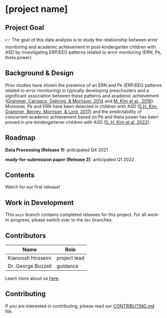 # [project name]

## Project Goal
:point_right: The goal of this data analysis is to study the relationship between error monitoring and academic achievement in post-kindergarten children with ASD by investigating ERP/EEG patterns related to error monitoring (ERN, Pe, theta power). 


## Background & Design
Prior studies have shown the presence of an ERN and Pe (ERP/EEG patterns related to error monitoring) in typically developing preschoolers and a significant association between these patterns and academic achievement ([Grammer, Carrasco, Gehring, & Morrison, 2014]( https://www.ncbi.nlm.nih.gov/labs/pmc/articles/PMC4061373/) and [M. Kim et al., 2016]( https://pubmed.ncbi.nlm.nih.gov/27744098/)). Moreover, Pe and ERN have been detected in children with ASD ([S.H. Kim, Grammer, Benrey, Morrison, & Lord, 2017](https://pubmed.ncbi.nlm.nih.gov/28949003/)) and the predictability of concurrent academic achievement based on Pe and theta power has been proved in pre-kindergartener children with ASD ([S. H. Kim et al, 2022](https://journals.sagepub.com/doi/abs/10.1177/1362361319874920?journalCode=auta)). 


## Roadmap

**Data Processing (Release 1):** anticipated Q4 2021

**ready-for-submission paper (Release 2):** anticipated Q1 2022



## Contents
Watch for our first release!


## Work in Development
This `main` branch contains completed releases for this project. For all work-in-progress, please switch over to the `dev` branches.



## Contributors
| Name | Role |
| ---  | ---  |
| Kianoosh Hosseini | project lead |
| Dr. George Buzzell | guidance |


Learn more about us [here](www.ndclab.com/people).


## Contributing
If you are interested in contributing, please read our [CONTRIBUTING.md](CONTRIBUTING.md) file.

